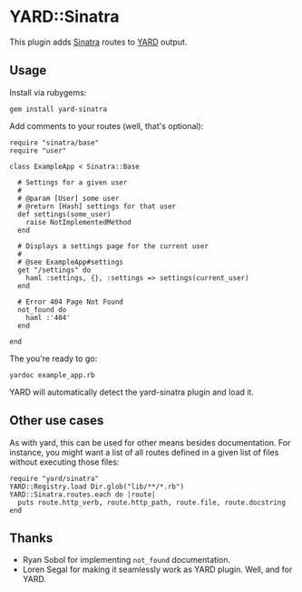 YARD::Sinatra
=============

This plugin adds [Sinatra](http://sinatrarb.com) routes to [YARD](http://yardoc.org/) output.

Usage
-----

Install via rubygems:

    gem install yard-sinatra

Add comments to your routes (well, that's optional):

    require "sinatra/base"
    require "user"
    
    class ExampleApp < Sinatra::Base
    
      # Settings for a given user
      #
      # @param [User] some user
      # @return [Hash] settings for that user
      def settings(some_user)
        raise NotImplementedMethod
      end
      
      # Displays a settings page for the current user
      #
      # @see ExampleApp#settings
      get "/settings" do
        haml :settings, {}, :settings => settings(current_user)
      end
      
      # Error 404 Page Not Found
      not_found do
        haml :'404'
      end
    
    end

The you're ready to go:

    yardoc example_app.rb

YARD will automatically detect the yard-sinatra plugin and load it.

Other use cases
---------------

As with yard, this can be used for other means besides documentation.
For instance, you might want a list of all routes defined in a given list of files without executing those files:

    require "yard/sinatra"
    YARD::Registry.load Dir.glob("lib/**/*.rb")
    YARD::Sinatra.routes.each do |route|
      puts route.http_verb, route.http_path, route.file, route.docstring
    end

Thanks
------

* Ryan Sobol for implementing `not_found` documentation.
* Loren Segal for making it seamlessly work as YARD plugin.
  Well, and for YARD.
